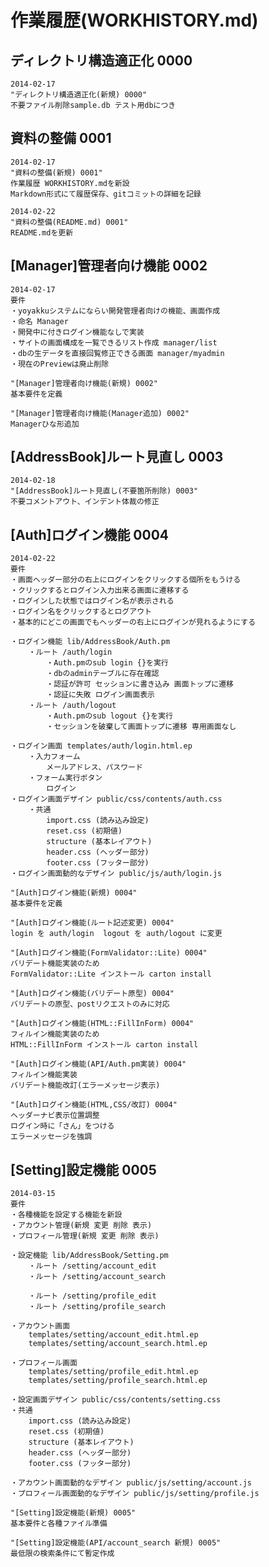 # 作業履歴(WORKHISTORY.md)

## ディレクトリ構造適正化 0000
    2014-02-17
    "ディレクトリ構造適正化(新規) 0000"
    不要ファイル削除sample.db テスト用dbにつき

## 資料の整備 0001
    2014-02-17
    "資料の整備(新規) 0001"
    作業履歴 WORKHISTORY.mdを新設
    Markdown形式にて履歴保存、gitコミットの詳細を記録

    2014-02-22
    "資料の整備(README.md) 0001"
    README.mdを更新

## [Manager]管理者向け機能 0002
    2014-02-17
    要件
    ・yoyakkuシステムにならい開発管理者向けの機能、画面作成
    ・命名 Manager
    ・開発中に付きログイン機能なしで実装
    ・サイトの画面構成を一覧できるリスト作成 manager/list
    ・dbの生データを直接回覧修正できる画面 manager/myadmin
    ・現在のPreviewは廃止削除

    "[Manager]管理者向け機能(新規) 0002"
    基本要件を定義

    "[Manager]管理者向け機能(Manager追加) 0002"
    Managerひな形追加

## [AddressBook]ルート見直し 0003
    2014-02-18
    "[AddressBook]ルート見直し(不要箇所削除) 0003"
    不要コメントアウト、インデント体裁の修正

## [Auth]ログイン機能 0004
    2014-02-22
    要件
    ・画面ヘッダー部分の右上にログインをクリックする個所をもうける
    ・クリックするとログイン入力出来る画面に遷移する
    ・ログインした状態ではログイン名が表示される
    ・ログイン名をクリックするとログアウト
    ・基本的にどこの画面でもヘッダーの右上にログインが見れるようにする

    ・ログイン機能 lib/AddressBook/Auth.pm
        ・ルート /auth/login
            ・Auth.pmのsub login {}を実行
            ・dbのadminテーブルに存在確認
            ・認証が許可 セッションに書き込み 画面トップに遷移
            ・認証に失敗 ログイン画面表示
        ・ルート /auth/logout
            ・Auth.pmのsub logout {}を実行
            ・セッションを破棄して画面トップに遷移 専用画面なし

    ・ログイン画面 templates/auth/login.html.ep
        ・入力フォーム
            メールアドレス、パスワード
        ・フォーム実行ボタン
            ログイン
    ・ログイン画面デザイン public/css/contents/auth.css
        ・共通
            import.css (読み込み設定)
            reset.css (初期値)
            structure (基本レイアウト)
            header.css (ヘッダー部分)
            footer.css (フッター部分)
    ・ログイン画面動的なデザイン public/js/auth/login.js

    "[Auth]ログイン機能(新規) 0004"
    基本要件を定義

    "[Auth]ログイン機能(ルート記述変更) 0004"
    login を auth/login  logout を auth/logout に変更

    "[Auth]ログイン機能(FormValidator::Lite) 0004"
    バリデート機能実装のため
    FormValidator::Lite インストール carton install

    "[Auth]ログイン機能(バリデート原型) 0004"
    バリデートの原型、postリクエストのみに対応

    "[Auth]ログイン機能(HTML::FillInForm) 0004"
    フィルイン機能実装のため
    HTML::FillInForm インストール carton install

    "[Auth]ログイン機能(API/Auth.pm実装) 0004"
    フィルイン機能実装
    バリデート機能改訂(エラーメッセージ表示)

    "[Auth]ログイン機能(HTML,CSS/改訂) 0004"
    ヘッダーナビ表示位置調整
    ログイン時に「さん」をつける
    エラーメッセージを強調

## [Setting]設定機能 0005
    2014-03-15
    要件
    ・各種機能を設定する機能を新設
    ・アカウント管理(新規 変更 削除 表示)
    ・プロフィール管理(新規 変更 削除 表示)

    ・設定機能 lib/AddressBook/Setting.pm
        ・ルート /setting/account_edit
        ・ルート /setting/account_search

        ・ルート /setting/profile_edit
        ・ルート /setting/profile_search

    ・アカウント画面
        templates/setting/account_edit.html.ep
        templates/setting/account_search.html.ep

    ・プロフィール画面
        templates/setting/profile_edit.html.ep
        templates/setting/profile_search.html.ep

    ・設定画面デザイン public/css/contents/setting.css
    ・共通
        import.css (読み込み設定)
        reset.css (初期値)
        structure (基本レイアウト)
        header.css (ヘッダー部分)
        footer.css (フッター部分)

    ・アカウント画面動的なデザイン public/js/setting/account.js
    ・プロフィール画面動的なデザイン public/js/setting/profile.js

    "[Setting]設定機能(新規) 0005"
    基本要件と各種ファイル準備

    "[Setting]設定機能(API/account_search 新規) 0005"
    最低限の検索条件にて暫定作成
